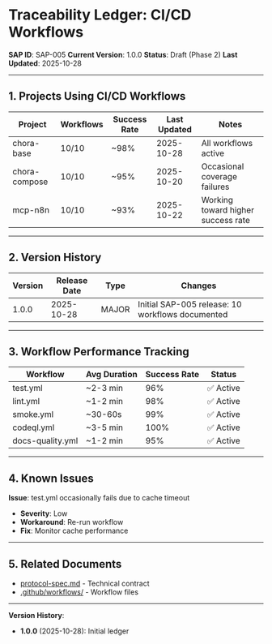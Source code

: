# Traceability Ledger: CI/CD Workflows

**SAP ID**: SAP-005
**Current Version**: 1.0.0
**Status**: Draft (Phase 2)
**Last Updated**: 2025-10-28

---

## 1. Projects Using CI/CD Workflows

| Project | Workflows | Success Rate | Last Updated | Notes |
|---------|-----------|--------------|--------------|-------|
| chora-base | 10/10 | ~98% | 2025-10-28 | All workflows active |
| chora-compose | 10/10 | ~95% | 2025-10-20 | Occasional coverage failures |
| mcp-n8n | 10/10 | ~93% | 2025-10-22 | Working toward higher success rate |

---

## 2. Version History

| Version | Release Date | Type | Changes |
|---------|--------------|------|---------|
| 1.0.0 | 2025-10-28 | MAJOR | Initial SAP-005 release: 10 workflows documented |

---

## 3. Workflow Performance Tracking

| Workflow | Avg Duration | Success Rate | Status |
|----------|--------------|--------------|--------|
| test.yml | ~2-3 min | 96% | ✅ Active |
| lint.yml | ~1-2 min | 98% | ✅ Active |
| smoke.yml | ~30-60s | 99% | ✅ Active |
| codeql.yml | ~3-5 min | 100% | ✅ Active |
| docs-quality.yml | ~1-2 min | 95% | ✅ Active |

---

## 4. Known Issues

**Issue**: test.yml occasionally fails due to cache timeout
- **Severity**: Low
- **Workaround**: Re-run workflow
- **Fix**: Monitor cache performance

---

## 5. Related Documents

- [protocol-spec.md](protocol-spec.md) - Technical contract
- [.github/workflows/](../../../../static-template/.github/workflows/) - Workflow files

---

**Version History**:
- **1.0.0** (2025-10-28): Initial ledger

